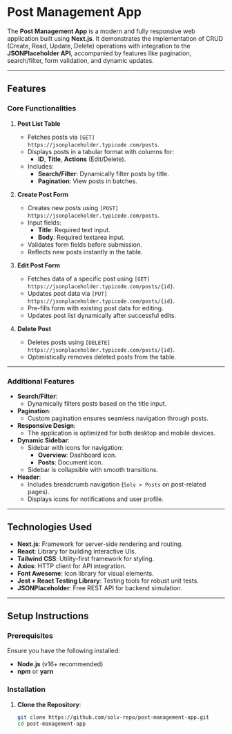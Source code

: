# Post Management App

The **Post Management App** is a modern and fully responsive web application built using **Next.js**. It demonstrates the implementation of CRUD (Create, Read, Update, Delete) operations with integration to the **JSONPlaceholder API**, accompanied by features like pagination, search/filter, form validation, and dynamic updates.

---

## Features

### Core Functionalities
1. **Post List Table**
   - Fetches posts via `[GET] https://jsonplaceholder.typicode.com/posts`.
   - Displays posts in a tabular format with columns for:
     - **ID**, **Title**, **Actions** (Edit/Delete).
   - Includes:
     - **Search/Filter**: Dynamically filter posts by title.
     - **Pagination**: View posts in batches.

2. **Create Post Form**
   - Creates new posts using `[POST] https://jsonplaceholder.typicode.com/posts`.
   - Input fields:
     - **Title**: Required text input.
     - **Body**: Required textarea input.
   - Validates form fields before submission.
   - Reflects new posts instantly in the table.

3. **Edit Post Form**
   - Fetches data of a specific post using `[GET] https://jsonplaceholder.typicode.com/posts/{id}`.
   - Updates post data via `[PUT] https://jsonplaceholder.typicode.com/posts/{id}`.
   - Pre-fills form with existing post data for editing.
   - Updates post list dynamically after successful edits.

4. **Delete Post**
   - Deletes posts using `[DELETE] https://jsonplaceholder.typicode.com/posts/{id}`.
   - Optimistically removes deleted posts from the table.

---

### Additional Features
- **Search/Filter**:
  - Dynamically filters posts based on the title input.
- **Pagination**:
  - Custom pagination ensures seamless navigation through posts.
- **Responsive Design**:
  - The application is optimized for both desktop and mobile devices.
- **Dynamic Sidebar**:
  - Sidebar with icons for navigation:
    - **Overview**: Dashboard icon.
    - **Posts**: Document icon.
  - Sidebar is collapsible with smooth transitions.
- **Header**:
  - Includes breadcrumb navigation (`Solv > Posts` on post-related pages).
  - Displays icons for notifications and user profile.

---

## Technologies Used

- **Next.js**: Framework for server-side rendering and routing.
- **React**: Library for building interactive UIs.
- **Tailwind CSS**: Utility-first framework for styling.
- **Axios**: HTTP client for API integration.
- **Font Awesome**: Icon library for visual elements.
- **Jest + React Testing Library**: Testing tools for robust unit tests.
- **JSONPlaceholder**: Free REST API for backend simulation.

---

## Setup Instructions

### Prerequisites
Ensure you have the following installed:
- **Node.js** (v16+ recommended)
- **npm** or **yarn**

### Installation
1. **Clone the Repository**:
   ```bash
   git clone https://github.com/solv-repo/post-management-app.git
   cd post-management-app
